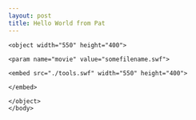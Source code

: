 ```yaml
---
layout: post
title: Hello World from Pat
---
```

<html>
	<body>

	<object width="550" height="400">

	<param name="movie" value="somefilename.swf">

	<embed src="./tools.swf" width="550" height="400">

	</embed>

	</object>
	</body>
 </html>

